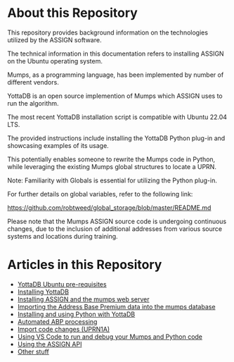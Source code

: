 # About this Repository

This repository provides background information on the technologies utilized by the ASSIGN software.

The technical information in this documentation refers to installing ASSIGN on the Ubuntu operating system.

Mumps, as a programming language, has been implemented by number of different vendors.

YottaDB is an open source implemention of Mumps which ASSIGN uses to run the algorithm.

The most recent YottaDB installation script is compatible with Ubuntu 22.04 LTS.

The provided instructions include installing the YottaDB Python plug-in and showcasing examples of its usage.

This potentially enables someone to rewrite the Mumps code in Python, while leveraging the existing Mumps global structures to locate a UPRN.

Note: Familiarity with Globals is essential for utilizing the Python plug-in.

For further details on global variables, refer to the following link: 

https://github.com/robtweed/global_storage/blob/master/README.md


Please note that the Mumps ASSIGN source code is undergoing continuous changes, due to the inclusion of additional addresses from various source systems and locations during training.

# Articles in this Repository

- [YottaDB Ubuntu pre-requisites](./Pre_Requisites.md)
- [Installing YottaDB](./YottaDB_Install.md)
- [Installing ASSIGN and the mumps web server](./ASSIGN_Install.md)
- [Importing the Address Base Premium data into the mumps database](./ABP_Import.md)
- [Installing and using Python with YottaDB](./Python.md)
- [Automated ABP processing](./ABP_Auto.md)
- [Import code changes (UPRN1A)](./ABP_Import_Code_changes.md)
- [Using VS Code to run and debug your Mumps and Python code](./VSCode.md)
- [Using the ASSIGN API](./ASSIGN_Api.md)
- [Other stuff](./Other_stuff.md)
